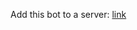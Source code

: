 Add this bot to a server: [link](https://discord.com/api/oauth2/authorize?client_id=994306417630654614&permissions=11005986832&scope=bot%20applications.commands)